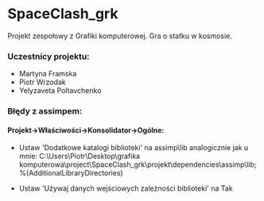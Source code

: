 # SpaceClash_grk
Projekt zespołowy z Grafiki komputerowej. Gra o statku w kosmosie.

### Uczestnicy projektu:
* Martyna Framska
* Piotr Wrzodak
* Yelyzaveta Poltavchenko


### Błędy z assimpem:

#### Projekt->Właściwości->Konsolidator->Ogólne:

* Ustaw 'Dodatkowe katalogi biblioteki' na assimp\lib analogicznie jak u mnie:
C:\Users\Piotr\Desktop\grafika komputerowa\project\SpaceClash_grk\projekt\dependencies\assimp\lib;%(AdditionalLibraryDirectories)

* Ustaw 'Używaj danych wejściowych zależności biblioteki' na Tak